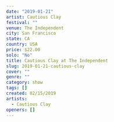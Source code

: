 ```yaml
---
date: "2019-01-21"
artist: Cautious Clay
festival: ""
venue: The Independent
city: San Francisco
state: CA
country: USA
price: $22.00
solo: "No"
title: Cautious Clay at The Independent
slug: 2019-01-21-cautious-clay
cover: ""
genre: ""
category: show
tags: []
created: 02/15/2019
artists:
  - Cautious Clay
openers: []
---
```

